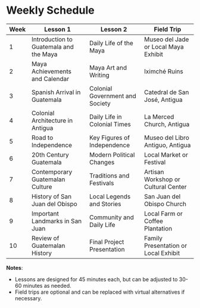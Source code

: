 # Weekly Schedule

| Week | Lesson 1                           | Lesson 2                           | Field Trip                         |
|------|------------------------------------|------------------------------------|------------------------------------|
| 1    | Introduction to Guatemala and the Maya | Daily Life of the Maya             | Museo del Jade or Local Maya Exhibit |
| 2    | Maya Achievements and Calendar     | Maya Art and Writing               | Iximché Ruins                      |
| 3    | Spanish Arrival in Guatemala       | Colonial Government and Society    | Catedral de San José, Antigua      |
| 4    | Colonial Architecture in Antigua   | Daily Life in Colonial Times       | La Merced Church, Antigua          |
| 5    | Road to Independence               | Key Figures of Independence        | Museo del Libro Antiguo, Antigua   |
| 6    | 20th Century Guatemala             | Modern Political Changes           | Local Market or Festival           |
| 7    | Contemporary Guatemalan Culture    | Traditions and Festivals           | Artisan Workshop or Cultural Center|
| 8    | History of San Juan del Obispo     | Local Legends and Stories          | San Juan del Obispo Church         |
| 9    | Important Landmarks in San Juan    | Community and Daily Life           | Local Farm or Coffee Plantation    |
| 10   | Review of Guatemalan History       | Final Project Presentation         | Family Presentation or Local Exhibit|

**Notes**:
- Lessons are designed for 45 minutes each, but can be adjusted to 30-60 minutes as needed.
- Field trips are optional and can be replaced with virtual alternatives if necessary.
